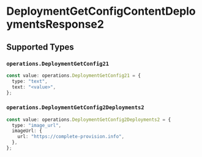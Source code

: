 # DeploymentGetConfigContentDeploymentsResponse2


## Supported Types

### `operations.DeploymentGetConfig21`

```typescript
const value: operations.DeploymentGetConfig21 = {
  type: "text",
  text: "<value>",
};
```

### `operations.DeploymentGetConfig2Deployments2`

```typescript
const value: operations.DeploymentGetConfig2Deployments2 = {
  type: "image_url",
  imageUrl: {
    url: "https://complete-provision.info",
  },
};
```

